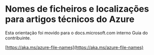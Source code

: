 # <a name="file-names-and-locations-for-azure-technical-articles"></a>Nomes de ficheiros e localizações para artigos técnicos do Azure

Esta orientação foi movido para o docs.microsoft.com interno Guia do contribuinte.

[https://aka.ms/azure-file-names](https://aka.ms/azure-file-names)
